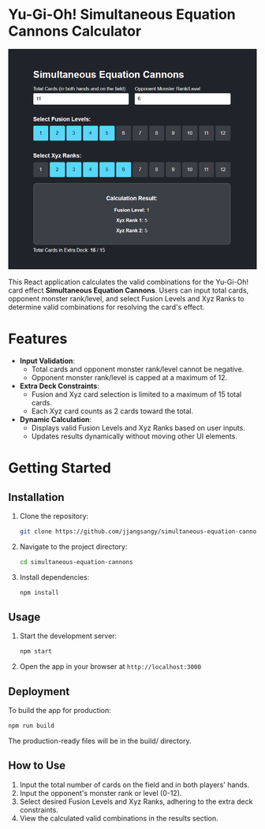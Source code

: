 # Yu-Gi-Oh! Simultaneous Equation Cannons Calculator

![card](./assets/ui.png)

This React application calculates the valid combinations for the Yu-Gi-Oh! card effect **Simultaneous Equation Cannons**. Users can input total cards, opponent monster rank/level, and select Fusion Levels and Xyz Ranks to determine valid combinations for resolving the card's effect.

# Features

- **Input Validation**:
  - Total cards and opponent monster rank/level cannot be negative.
  - Opponent monster rank/level is capped at a maximum of 12.
- **Extra Deck Constraints**:
  - Fusion and Xyz card selection is limited to a maximum of 15 total cards.
  - Each Xyz card counts as 2 cards toward the total.
- **Dynamic Calculation**:
  - Displays valid Fusion Levels and Xyz Ranks based on user inputs.
  - Updates results dynamically without moving other UI elements.

# Getting Started

## Installation

1. Clone the repository:
    ```bash
    git clone https://github.com/jjangsangy/simultaneous-equation-cannons.git
    ```
2. Navigate to the project directory:
    ```bash
    cd simultaneous-equation-cannons
    ```
3. Install dependencies:
    ```bash
    npm install
    ```

## Usage
1. Start the development server:
    ```bash
    npm start
    ```
2. Open the app in your browser at `http://localhost:3000`

## Deployment

To build the app for production:

```bash
npm run build
```

The production-ready files will be in the build/ directory.

##  How to Use

1. Input the total number of cards on the field and in both players' hands.
2. Input the opponent's monster rank or level (0-12).
3. Select desired Fusion Levels and Xyz Ranks, adhering to the extra deck constraints.
4. View the calculated valid combinations in the results section.